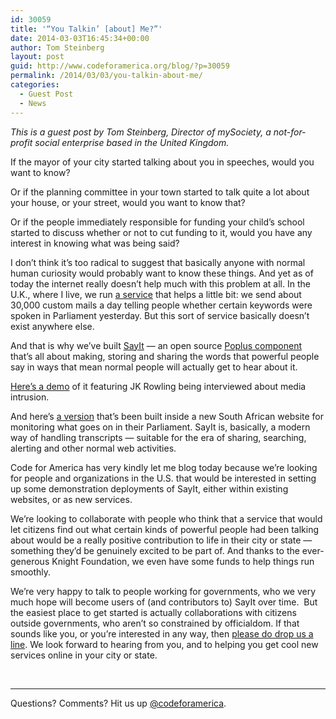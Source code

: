 ```yaml
---
id: 30059
title: '“You Talkin’ [about] Me?”'
date: 2014-03-03T16:45:34+00:00
author: Tom Steinberg
layout: post
guid: http://www.codeforamerica.org/blog/?p=30059
permalink: /2014/03/03/you-talkin-about-me/
categories:
  - Guest Post
  - News
---
```

_This is a guest post by Tom Steinberg, Director of mySociety, a not-for-profit social enterprise based in the United Kingdom._

If the mayor of your city started talking about you in speeches, would you want to know?

Or if the planning committee in your town started to talk quite a lot about your house, or your street, would you want to know that?

Or if the people immediately responsible for funding your child’s school started to discuss whether or not to cut funding to it, would you have any interest in knowing what was being said?

I don’t think it’s too radical to suggest that basically anyone with normal human curiosity would probably want to know these things. And yet as of today the internet really doesn’t help much with this problem at all. In the U.K., where I live, we run [a service](http://theyworkforyou.com) that helps a little bit: we send about 30,000 custom mails a day telling people whether certain keywords were spoken in Parliament yesterday. But this sort of service basically doesn’t exist anywhere else.

And that is why we’ve built [SayIt](http://sayit.mysociety.org) — an open source [Poplus component](http://poplus.org) that’s all about making, storing and sharing the words that powerful people say in ways that mean normal people will actually get to hear about it.

[Here’s a demo](http://leveson.sayit.mysociety.org/hearing-24-november-2011/ms-joanne-rowling) of it featuring JK Rowling being interviewed about media intrusion.

And here’s [a version](http://www.pa.org.za/hansard/60061) that’s been built inside a new South African website for monitoring what goes on in their Parliament. SayIt is, basically, a modern way of handling transcripts — suitable for the era of sharing, searching, alerting and other normal web activities.

Code for America has very kindly let me blog today because we’re looking for people and organizations in the U.S. that would be interested in setting up some demonstration deployments of SayIt, either within existing websites, or as new services.

We’re looking to collaborate with people who think that a service that would let citizens find out what certain kinds of powerful people had been talking about would be a really positive contribution to life in their city or state &#8212; something they’d be genuinely excited to be part of. And thanks to the ever-generous Knight Foundation, we even have some funds to help things run smoothly.

We’re very happy to talk to people working for governments, who we very much hope will become users of (and contributors to) SayIt over time.  But the easiest place to get started is actually collaborations with citizens outside governments, who aren’t so constrained by officialdom. If that sounds like you, or you’re interested in any way, then [please do drop us a line](http://sayit.mysociety.org/about/community). We look forward to hearing from you, and to helping you get cool new services online in your city or state.

&nbsp;

* * *

Questions? Comments? Hit us up [@codeforamerica](http://twitter.com/codeforamerica).
